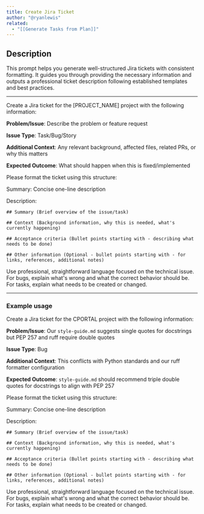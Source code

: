 ```yaml
---
title: Create Jira Ticket
author: "@ryanlewis"
related:
  - "[[Generate Tasks from Plan]]"
---
```


## Description

This prompt helps you generate well-structured Jira tickets with consistent formatting. It guides you through providing the necessary information and outputs a professional ticket description following established templates and best practices.

---

Create a Jira ticket for the [PROJECT_NAME] project with the following information:

**Problem/Issue**: 
Describe the problem or feature request

**Issue Type**:
Task/Bug/Story

**Additional Context**: 
Any relevant background, affected files, related PRs, or why this matters

**Expected Outcome**:
What should happen when this is fixed/implemented

Please format the ticket using this structure:

Summary: Concise one-line description

Description:
```
## Summary (Brief overview of the issue/task)

## Context (Background information, why this is needed, what's currently happening)

## Acceptance criteria (Bullet points starting with - describing what needs to be done)

## Other information (Optional - bullet points starting with - for links, references, additional notes)
```

Use professional, straightforward language focused on the technical issue. For bugs, explain what's wrong and what the correct behavior should be. For tasks, explain what needs to be created or changed.

---

### Example usage

Create a Jira ticket for the CPORTAL project with the following information:

**Problem/Issue**: 
Our `style-guide.md` suggests single quotes for docstrings but PEP 257 and ruff require double quotes

**Issue Type**: 
Bug

**Additional Context**: 
This conflicts with Python standards and our ruff formatter configuration

**Expected Outcome**: 
`style-guide.md` should recommend triple double quotes for docstrings to align with PEP 257

Please format the ticket using this structure:

Summary: Concise one-line description

Description:
```
## Summary (Brief overview of the issue/task)

## Context (Background information, why this is needed, what's currently happening)

## Acceptance criteria (Bullet points starting with - describing what needs to be done)

## Other information (Optional - bullet points starting with - for links, references, additional notes)
```

Use professional, straightforward language focused on the technical issue. For bugs, explain what's wrong and what the correct behavior should be. For tasks, explain what needs to be created or changed.